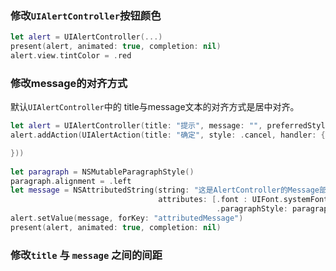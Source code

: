 ### 修改`UIAlertController`按钮颜色

```swift
let alert = UIAlertController(...)
present(alert, animated: true, completion: nil)
alert.view.tintColor = .red
```

### 修改message的对齐方式

默认`UIAlertController`中的 title与message文本的对齐方式是居中对齐。

```swift
let alert = UIAlertController(title: "提示", message: "", preferredStyle: .alert)
alert.addAction(UIAlertAction(title: "确定", style: .cancel, handler: { _ in

}))
        
let paragraph = NSMutableParagraphStyle()
paragraph.alignment = .left
let message = NSAttributedString(string: "这是AlertController的Message部分，靠左对齐",
                                 attributes: [.font : UIFont.systemFont(ofSize: 15),
                                              .paragraphStyle: paragraph])
alert.setValue(message, forKey: "attributedMessage")
present(alert, animated: true, completion: nil)
```

### 修改`title` 与 `message` 之间的间距
